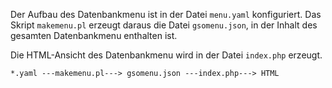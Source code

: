 Der Aufbau des Datenbankmenu ist in der Datei `menu.yaml` konfiguriert.  Das
Skript `makemenu.pl` erzeugt daraus die Datei `gsomenu.json`, in der Inhalt des
gesamten Datenbankmenu enthalten ist.

Die HTML-Ansicht des Datenbankmenu wird in der Datei `index.php` erzeugt.

    *.yaml ---makemenu.pl---> gsomenu.json ---index.php---> HTML

